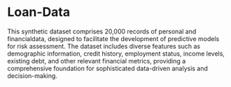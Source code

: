 # Loan-Data

This synthetic dataset comprises 20,000 records of personal and financialdata, designed to facilitate the development of predictive models for risk assessment. The dataset includes diverse features such as demographic information, credit history, employment status, income levels, existing debt, and other relevant financial metrics, providing a comprehensive foundation for sophisticated data-driven analysis and decision-making.
